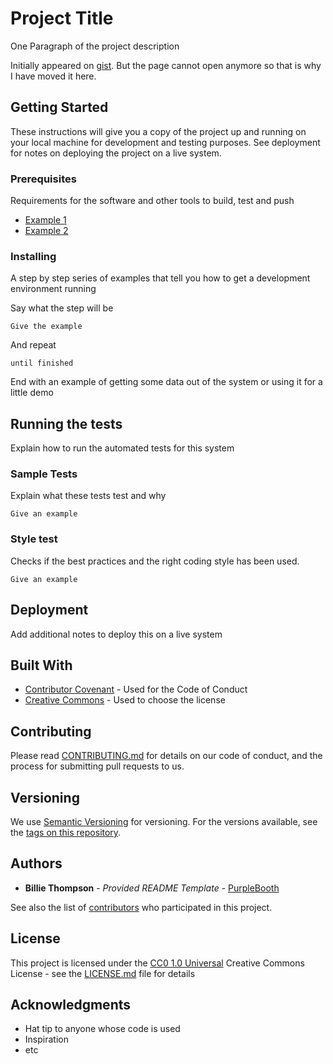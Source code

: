 # Project Title

One Paragraph of the project description

Initially appeared on
[gist](https://gist.github.com/PurpleBooth/109311bb0361f32d87a2). But the page
cannot open anymore so that is why I have moved it here.

## Getting Started

These instructions will give you a copy of the project up and running on your
local machine for development and testing purposes. See deployment for notes on
deploying the project on a live system.

### Prerequisites

Requirements for the software and other tools to build, test and push

- [Example 1](https://www.example.com)
- [Example 2](https://www.example.com)

### Installing

A step by step series of examples that tell you how to get a development
environment running

Say what the step will be

    Give the example

And repeat

    until finished

End with an example of getting some data out of the system or using it for a
little demo

## Running the tests

Explain how to run the automated tests for this system

### Sample Tests

Explain what these tests test and why

    Give an example

### Style test

Checks if the best practices and the right coding style has been used.

    Give an example

## Deployment

Add additional notes to deploy this on a live system

## Built With

- [Contributor Covenant](https://www.contributor-covenant.org/) - Used for the
  Code of Conduct
- [Creative Commons](https://creativecommons.org/) - Used to choose the license

## Contributing

Please read [CONTRIBUTING.md](CONTRIBUTING.md) for details on our code of
conduct, and the process for submitting pull requests to us.

## Versioning

We use [Semantic Versioning](http://semver.org/) for versioning. For the
versions available, see the
[tags on this repository](https://github.com/PurpleBooth/a-good-readme-template/tags).

## Authors

- **Billie Thompson** - _Provided README Template_ -
  [PurpleBooth](https://github.com/PurpleBooth)

See also the list of
[contributors](https://github.com/PurpleBooth/a-good-readme-template/contributors)
who participated in this project.

## License

This project is licensed under the [CC0 1.0 Universal](LICENSE.md) Creative
Commons License - see the [LICENSE.md](LICENSE.md) file for details

## Acknowledgments

- Hat tip to anyone whose code is used
- Inspiration
- etc
